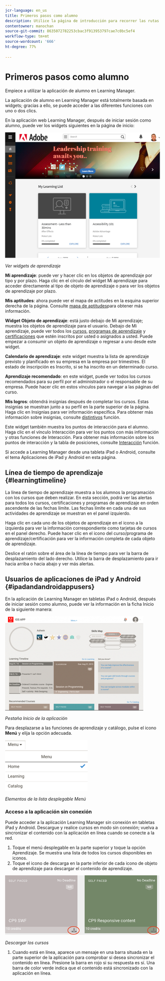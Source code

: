 ```yaml
---
jcr-language: en_us
title: Primeros pasos como alumno
description: Utilice la página de introducción para recorrer las rutas de aprendizaje clave de Adobe Learning Manager.
contentowner: manochan
source-git-commit: 8635072782253cbac3f913953797cae7c0bc5ef4
workflow-type: tm+mt
source-wordcount: '666'
ht-degree: 77%

---
```




# Primeros pasos como alumno

Empiece a utilizar la aplicación de alumno en Learning Manager.

La aplicación de alumno en Learning Manager está totalmente basada en widgets; gracias a ello, se puede acceder a las diferentes funciones con uno o dos clics.

En la aplicación web Learning Manager, después de iniciar sesión como alumno, puede ver los widgets siguientes en la página de inicio:

![](assets/l-1.png)

*Ver widgets de aprendizaje*

**Mi aprendizaje**: puede ver y hacer clic en los objetos de aprendizaje por tipo y por plazo. Haga clic en el círculo del widget Mi aprendizaje para acceder directamente al tipo de objeto de aprendizaje o para ver los objetos de aprendizaje por plazo.

**Mis aptitudes**: ahora puede ver el mapa de actitudes en la esquina superior derecha de la página. Consulte  [mapa de aptitudes](skills-levels.md)para obtener más información.

**Widget Objeto de aprendizaje**: está justo debajo de Mi aprendizaje; muestra los objetos de aprendizaje para el usuario. Debajo de Mi aprendizaje, puede ver todos los  [cursos](courses.md),  [programas de aprendizaje](learning-programs.md) y  [certificaciones](certifications.md) que estén inscritos por usted o asignados a usted. Puede empezar a consumir un objeto de aprendizaje o regresar a uno desde este widget.

**Calendario de aprendizaje**: este widget muestra la lista de aprendizaje previsto y planificado en su empresa en la empresa por trimestres. El estado de inscripción es Inscrito, si se ha inscrito en un determinado curso.

**Aprendizaje recomendado**: en este widget, puede ver todos los cursos recomendados para su perfil por el administrador o el responsable de su empresa. Puede hacer clic en estos vínculos para navegar a las páginas del curso.

**Mis logros**: obtendrá insignias después de completar los cursos. Estas insignias se muestran junto a su perfil en la parte superior de la página. Haga clic en Insignias para ver información específica. Para obtener más información sobre insignias, consulte  [distintivos](badges.md) función.

Este widget también muestra los puntos de interacción para el alumno. Haga clic en el vínculo Interacción para ver los puntos con más información y otras funciones de Interacción. Para obtener más información sobre los puntos de interacción y la tabla de posiciones, consulte  [Interacción](gamification.md) función.

Si accede a Learning Manager desde una tableta iPad o Android, consulte el tema Aplicaciones de iPad y Android en esta página.

## Línea de tiempo de aprendizaje {#learningtimeline}

La línea de tiempo de aprendizaje muestra a los alumnos la programación con los cursos que deben realizar. En esta sección, podrá ver las alertas para todos los cursos, certificaciones y programas de aprendizaje en orden ascendente de las fechas límite. Las fechas límite en cada una de sus actividades de aprendizaje se muestran en el panel izquierdo.

Haga clic en cada uno de los objetos de aprendizaje en el icono a la izquierda para ver la información correspondiente como tarjetas de cursos en el panel derecho. Puede hacer clic en el icono del curso/programa de aprendizaje/certificación para ver la información completa de cada objeto de aprendizaje.

Deslice el ratón sobre el área de la línea de tiempo para ver la barra de desplazamiento del lado derecho. Utilice la barra de desplazamiento para ir hacia arriba o hacia abajo y ver más alertas.

## Usuarios de aplicaciones de iPad y Android {#ipadandandroidappusers}

En la aplicación de Learning Manager en tabletas iPad o Android, después de iniciar sesión como alumno, puede ver la información en la ficha Inicio de la siguiente manera:

![](assets/screenshot-2015-08-07-12-24-40-e1439211134842.png)

*Pestaña Inicio de la aplicación*

Para desplazarse a las funciones de aprendizaje y catálogo, pulse el icono **Menú** y elija la opción adecuada.

![](assets/menu-ipad.png)

*Elementos de la lista desplegable Menú*

### Acceso a la aplicación sin conexión

Puede acceder a la aplicación Learning Manager sin conexión en tabletas iPad y Android. Descargue y realice cursos en modo sin conexión; vuelva a sincronizar el contenido con la aplicación en línea cuando se conecte a la red.

1. Toque el menú desplegable en la parte superior y toque la opción Aprendizaje. Se muestra una lista de todos los cursos disponibles en iconos.
1. Toque el icono de descarga en la parte inferior de cada icono de objeto de aprendizaje para descargar el contenido de aprendizaje.

![](assets/download-ipad.png)

*Descargar los cursos*

1. Cuando está en línea, aparece un mensaje en una barra situada en la parte superior de la aplicación para comprobar si desea sincronizar el contenido en línea. Presione la barra en rojo si su respuesta es sí. Una barra de color verde indica que el contenido está sincronizado con la aplicación en línea.

<!--### Track device storage

You can monitor your device storage periodically.

Tap the profile icon at the upper-right corner of the app and tap **Device Storage** menu option.

![](assets/device-storage-option-ipad.png)

An app storage information dialog appears as shown below.

![](assets/device-storage-detailed-e1439211162955.png)

Using the app storage information, you can check the total space of device, app and the downloaded courses. This information enables you to download courses accordingly. To delete the downloaded courses in the device, tap X icon adjacent to each course name.-->
